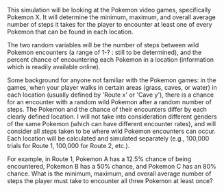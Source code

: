 This simulation will be looking at the Pokemon video games, specifically Pokemon X. It will determine the minimum, maximum, and overall average number of steps it takes for the player to encounter at least one of every Pokemon that can be found in each location. 

The two random variables will be the number of steps between wild Pokemon encounters (a range of 1-? : still to be determined), and the percent chance of encountering each Pokemon in a location (information which is readily available online).

Some background for anyone not familiar with the Pokemon games: in the games, when your player walks in certain areas (grass, caves, or water) in each location (usually defined by 'Route x' or 'Cave y'), there is a chance for an encounter with a random wild Pokemon after a random number of steps. The Pokemon and the chance of their encounters differ by each clearly defined location. I will not take into consideration different genders of the same Pokemon (which can have different encounter rates), and will consider all steps taken to be where wild Pokemon encounters can occur. Each location will be calculated and simulated separately (e.g., 100,000 trials for Route 1, 100,000 for Route 2, etc.). 

For example, in Route 1, Pokemon A has a 12.5% chance of being encountered, Pokemon B has a 50% chance, and Pokemon C has an 80% chance. What is the minimum, maximum, and overall average number of steps the player must take to encounter all three Pokemon at least once?  
